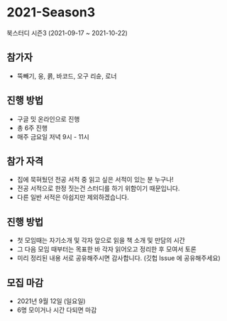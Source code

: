# 2021-Season3
북스터디 시즌3 (2021-09-17 ~ 2021-10-22)

## 참가자
* 뚝빼기, 웅, 쿍, 바코드, 오구 리슌, 로너

## 진행 방법
* 구글 밋 온라인으로 진행
* 총 6주 진행 
* 매주 금요일 저녁 9시 - 11시


## 참가 자격
* 집에 묵혀뒀던 전공 서적 중 읽고 싶은 서적이 있는 분 누구나!
* 전공 서적으로 한정 짓는건 스터디를 하기 위함이기 때문입니다.
* 다른 일반 서적은 아쉽지만 제외하겠습니다.

## 진행 방법
* 첫 모임때는 자기소개 및 각자 앞으로 읽을 책 소개 및 만담의 시간
* 그 다음 모임 때부터는 목표한 바 각자 읽어오고 정리한 후 모여서 토론
* 미리 정리된 내용 서로 공유해주시면 감사합니다. (깃헙 Issue 에 공유해주세요)

## 모집 마감
- 2021년 9월 12일 (일요일)
- 6명 모이거나 시간 다되면 마감
